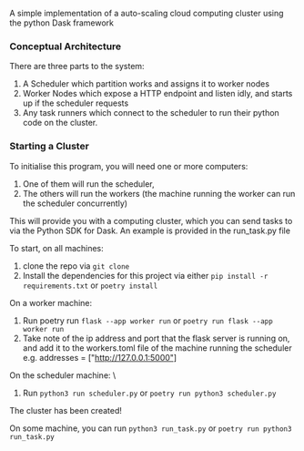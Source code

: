 A simple implementation of a auto-scaling cloud computing cluster using the python Dask framework

### Conceptual Architecture

There are three parts to the system:
1. A Scheduler which partition works and assigns it to worker nodes
2. Worker Nodes which expose a HTTP endpoint and listen idly, and starts up if the scheduler requests
3. Any task runners which connect to the scheduler to run their python code on the cluster.

### Starting a Cluster

To initialise this program, you will need one or more computers: 
1. One of them will run the scheduler, 
2. The others will run the workers (the machine running the worker can run the scheduler concurrently) 

This will provide you with a computing cluster, which you can send tasks to via the Python SDK for Dask. An example is provided in the run_task.py file

To start, on all machines:
1. clone the repo via `git clone`
2. Install the dependencies for this project via either `pip install -r requirements.txt` or `poetry install`

On a worker machine: 
1. Run poetry run `flask --app worker run` or `poetry run flask --app worker run` 
2. Take note of the ip address and port that the flask server is running on, and add it to the workers.toml file of the machine running the scheduler
e.g. addresses = ["http://127.0.0.1:5000"]

On the scheduler machine: \
1. Run `python3 run scheduler.py` or `poetry run python3 scheduler.py`

The cluster has been created!

On some machine, you can run `python3 run_task.py` or `poetry run python3 run_task.py`
